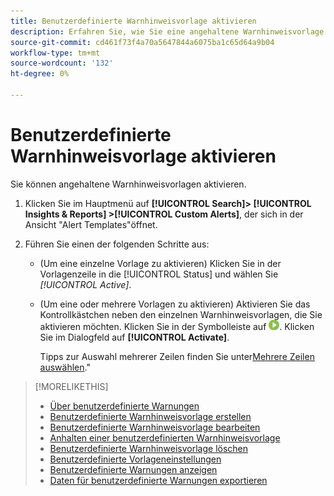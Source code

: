 ```yaml
---
title: Benutzerdefinierte Warnhinweisvorlage aktivieren
description: Erfahren Sie, wie Sie eine angehaltene Warnhinweisvorlage aktivieren.
source-git-commit: cd461f73f4a70a5647844a6075ba1c65d64a9b04
workflow-type: tm+mt
source-wordcount: '132'
ht-degree: 0%

---
```


# Benutzerdefinierte Warnhinweisvorlage aktivieren

Sie können angehaltene Warnhinweisvorlagen aktivieren.

1. Klicken Sie im Hauptmenü auf **[!UICONTROL Search]> [!UICONTROL Insights & Reports] >[!UICONTROL Custom Alerts]**, der sich in der Ansicht &quot;Alert Templates&quot;öffnet.

1. Führen Sie einen der folgenden Schritte aus:

   * (Um eine einzelne Vorlage zu aktivieren) Klicken Sie in der Vorlagenzeile in die [!UICONTROL Status] und wählen Sie *[!UICONTROL Active]*.

   * (Um eine oder mehrere Vorlagen zu aktivieren) Aktivieren Sie das Kontrollkästchen neben den einzelnen Warnhinweisvorlagen, die Sie aktivieren möchten. Klicken Sie in der Symbolleiste auf ![Aktivieren](/help/search-social-commerce/assets/activate.png "Aktivieren"). Klicken Sie im Dialogfeld auf **[!UICONTROL Activate]**.

      Tipps zur Auswahl mehrerer Zeilen finden Sie unter[Mehrere Zeilen auswählen](/help/search-social-commerce/common-tasks/navigation-editing-selection/multiple-rows-select.md).&quot;

>[!MORELIKETHIS]
>
>* [Über benutzerdefinierte Warnungen](alert-about.md)
>* [Benutzerdefinierte Warnhinweisvorlage erstellen](alert-template-create.md)
>* [Benutzerdefinierte Warnhinweisvorlage bearbeiten](alert-template-edit.md)
>* [Anhalten einer benutzerdefinierten Warnhinweisvorlage](alert-template-pause.md)
>* [Benutzerdefinierte Warnhinweisvorlage löschen](alert-template-delete.md)
>* [Benutzerdefinierte Vorlageneinstellungen](alert-template-settings.md)
>* [Benutzerdefinierte Warnungen anzeigen](alert-view.md)
>* [Daten für benutzerdefinierte Warnungen exportieren](alert-export-data.md)

